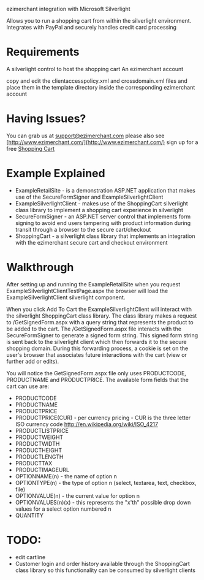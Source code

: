 
ezimerchant integration with Microsoft Silverlight

Allows you to run a shopping cart from within the silverlight environment.
Integrates with PayPal and securely handles credit card processing

Requirements
============
A silverlight control to host the shopping cart
An ezimerchant account

copy and edit the clientaccesspolicy.xml and crossdomain.xml files and place them in the template directory inside the corresponding ezimerchant account

Having Issues?
==============

You can grab us at support@ezimerchant.com please also see [http://www.ezimerchant.com/](http://www.ezimerchant.com/) sign up for a free [Shopping Cart](http://www.ezimerchant.com/)

Example Explained
=================

* ExampleRetailSite - is a demonstration ASP.NET application that makes use of the SecureFormSigner and ExampleSilverlightClient
* ExampleSilverlightClient - makes use of the ShoppingCart silverlight class library to implement a shopping cart experience in silverlight
* SecureFormSigner - an ASP.NET server control that implements form signing to avoid end users tampering with product information during transit through a browser to the secure cart/checkout
* ShoppingCart - a silverlight class library that implements an integration with the ezimerchant secure cart and checkout environment

Walkthrough
===========

After setting up and running the ExampleRetailSite when you request ExampleSilverlightClientTestPage.aspx the browser will load the ExampleSilverlightClient silverlight component.

When you click Add To Cart the ExampleSilverlightClient will interact with the silverlight ShoppingCart class library. The class library makes a request to /GetSignedForm.aspx with a 
query string that represents the product to be added to the cart. The /GetSignedForm.aspx file interacts with the SecureFormSigner to generate a signed form string. This signed form string is
sent back to the silverlight client which then forwards it to the secure shopping domain. During this forwarding process, a cookie is set on the user's browser that associates future interactions
with the cart (view or further add or edits).

You will notice the GetSignedForm.aspx file only uses PRODUCTCODE, PRODUCTNAME and PRODUCTPRICE. The available form fields that the cart can use are:

* PRODUCTCODE 
* PRODUCTNAME
* PRODUCTPRICE
* PRODUCTPRICE(CUR) - per currency pricing - CUR is the three letter ISO currency code http://en.wikipedia.org/wiki/ISO_4217
* PRODUCTLISTPRICE
* PRODUCTWEIGHT
* PRODUCTWIDTH
* PRODUCTHEIGHT
* PRODUCTLENGTH
* PRODUCTTAX
* PRODUCTIMAGEURL
* OPTIONNAME(n) - the name of option n
* OPTIONTYPE(n) - the type of option n (select, textarea, text, checkbox, file)
* OPTIONVALUE(n) - the current value for option n
* OPTIONVALUES(n)(x) - this represents the "x'th" possible drop down values for a select option numbered n
* QUANTITY

TODO:
=====

* edit cartline
* Customer login and order history available through the ShoppingCart class library so this functionality can be consumed by silverlight clients



